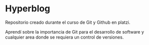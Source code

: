 # Hyperblog

Repositorio creado durante el curso de Git y Github en platzi.

Aprendí sobre la importancia de Git para el desarrollo de software y cualquier area donde se requiera un control de versiones.
